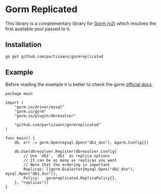 # Gorm Replicated

This library is a complementary library for [Gorm (v2)](https://github.com/go-gorm/gorm)
which resolves the first available pool passed to it.

## Installation

```bash
go get github.com/partizaans/gormreplicated
```

## Example

Before reading the example it is better to check the gorm [official docs](https://gorm.io/docs/dbresolver.html).

```golang
package main

import (
	"gorm.io/driver/mysql"
	"gorm.io/gorm"
	"gorm.io/plugin/dbresolver"

	"github.com/partizaans/gormreplicated"
)

func main() {
	db, err := gorm.Open(mysql.Open("db1_dsn"), &gorm.Config{})

	db.Use(dbresolver.Register(dbresolver.Config{
		// Use `db2`, `db1` as replica options
		// It can be as many as replicas you want
		// Note that the ordering is important
		Replicas: []gorm.Dialector{mysql.Open("db2_dsn"), mysql.Open("db1_dsn")},
		Policy:   gormreplicated.ReplicaPolicy{},
	}, "replicas"))
}
```